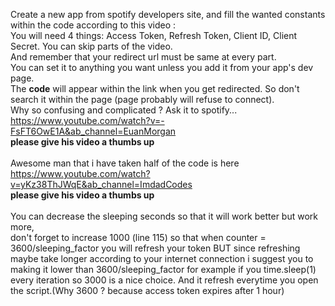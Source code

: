 Create a new app from spotify developers site, and fill the wanted constants within the code according to this video :</br>
You will need 4 things: Access Token, Refresh Token, Client ID, Client Secret. You can skip parts of the video. </br>And remember that your redirect url must be same at every part. </br> You can set it to anything you want unless you add it from your app's dev page. </br> The **code** will appear within the link when you get redirected. So don't search it within the page (page probably will refuse to connect). </br> Why so confusing and complicated ? Ask it to spotify...
https://www.youtube.com/watch?v=-FsFT6OwE1A&ab_channel=EuanMorgan </br> **please give his video a thumbs up** </br></br> 
Awesome man that i have taken half of the code is here </br> https://www.youtube.com/watch?v=yKz38ThJWqE&ab_channel=ImdadCodes </br> **please give his video a thumbs up** </br></br> 
You can decrease the sleeping seconds so that it will work better but work more,</br> don't forget to increase 1000 (line 115) so that when counter = 3600/sleeping_factor you will refresh your token BUT since refreshing maybe take longer according to your internet connection i suggest you to making it lower than 3600/sleeping_factor for example if you time.sleep(1) every iteration so 3000 is a nice choice. And it refresh everytime you open the script.(Why 3600 ? because access token expires after 1 hour)
